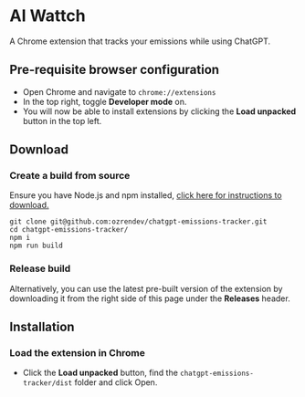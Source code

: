 # AI Wattch
A Chrome extension that tracks your emissions while using ChatGPT.

## Pre-requisite browser configuration

- Open Chrome and navigate to `chrome://extensions`
- In the top right, toggle **Developer mode** on.
- You will now be able to install extensions by clicking the **Load unpacked** button in the top left.

## Download 

### Create a build from source

Ensure you have Node.js and npm installed, [click here for instructions to download.](https://nodejs.org/en/download)

```
git clone git@github.com:ozrendev/chatgpt-emissions-tracker.git 
cd chatgpt-emissions-tracker/
npm i
npm run build
```

### Release build

Alternatively, you can use the latest pre-built version of the extension by downloading it from the right side of this page under the **Releases** header. 

## Installation

### Load the extension in Chrome
- Click the **Load unpacked** button, find the `chatgpt-emissions-tracker/dist` folder and click Open.
